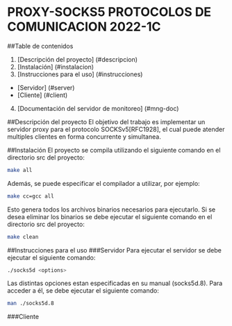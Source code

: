 # PROXY-SOCKS5 PROTOCOLOS DE COMUNICACION 2022-1C

##Table de contenidos
1. [Descripción del proyecto] (#descripcion)
2. [Instalación] (#instalacion)
3. [Instrucciones para el uso] (#instrucciones)
  * [Servidor] (#server)
  * [Cliente] (#client)
4. [Documentación del servidor de monitoreo] (#mng-doc)

##Descripción del proyecto
El objetivo del trabajo es implementar un servidor proxy para el protocolo SOCKSv5[RFC1928], el cual puede atender multiples clientes en forma concurrente y simultanea.

##Instalación
El proyecto se compila utilizando el siguiente comando en el directorio src del proyecto:
```bash
make all
```

Además, se puede especificar el compilador a utilizar, por ejemplo:
```bash
make cc=gcc all 
```

Esto genera todos los archivos binarios necesarios para ejecutarlo.
Si se desea eliminar los binarios se debe ejecutar el siguiente comando en el directorio src del proyecto:
```bash
make clean
```

##Instrucciones para el uso
###Servidor
Para ejecutar el servidor se debe ejecutar el siguiente comando:
```bash
./socks5d <options>
```
Las distintas opciones estan especificadas en su manual (socks5d.8). Para acceder a él, se debe ejecutar el siguiente comando:
```bash
man ./socks5d.8
```

###Cliente
